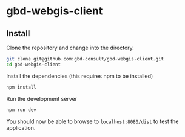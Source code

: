 # gbd-webgis-client

## Install

Clone the repository and change into the directory.
```bash
git clone git@github.com:gbd-consult/gbd-webgis-client.git
cd gbd-webgis-client
```
Install the dependencies (this requires npm to be installed)
```bash
npm install
```
Run the development server
```bash
npm run dev
```
You should now be able to browse to `localhost:8080/dist` to test the application.
